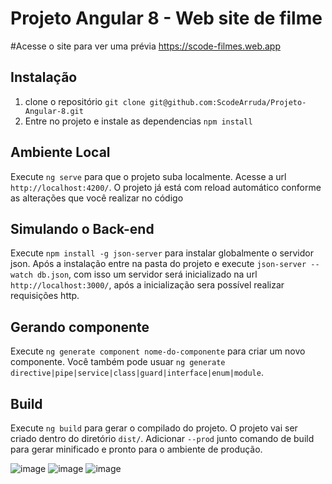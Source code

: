 # Projeto Angular 8 - Web site de filme

#Acesse o site para ver uma prévia https://scode-filmes.web.app

## Instalação

1. clone o repositório `git clone git@github.com:ScodeArruda/Projeto-Angular-8.git`
2. Entre no projeto e instale as dependencias `npm install`

## Ambiente Local

Execute `ng serve` para que o projeto suba localmente. Acesse a url `http://localhost:4200/`. O projeto já está com reload automático conforme as alterações que você realizar no código

## Simulando o Back-end

Execute `npm install -g json-server` para instalar globalmente o servidor json. Após a instalação entre na pasta do projeto e execute `json-server --watch db.json`, com isso um servidor será inicializado na url `http://localhost:3000/`, após a inicialização sera possível realizar requisições http.

## Gerando componente

Execute `ng generate component nome-do-componente` para criar um novo componente. Você também pode usuar `ng generate directive|pipe|service|class|guard|interface|enum|module`.

## Build

Execute `ng build` para gerar o compilado do projeto. O projeto vai ser criado dentro do diretório `dist/`. Adicionar `--prod` junto comando de build para gerar minificado e pronto para o ambiente de produção.

![image](https://user-images.githubusercontent.com/74998751/110945883-02407100-831d-11eb-9551-e2f6e736da4f.png)
![image](https://user-images.githubusercontent.com/74998751/110945927-11bfba00-831d-11eb-9a2b-61bd573d2291.png)
![image](https://user-images.githubusercontent.com/74998751/110945959-1d12e580-831d-11eb-98b4-19e39c7bd6e2.png)
